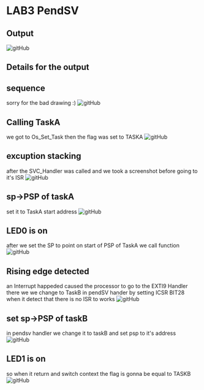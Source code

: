 # LAB3 PendSV

## Output
![gitHub](https://github.com/ismailTareq/embedded_systems_online_diploma_eng_Keroles/blob/main/Mastering%20ARM%20CortexM3%204/5.session7(SVC%20PendSV%20Exceptions)/lab3/change%20TaskA%20to%20TaskB%20in%20PendSV.gif)

## Details for the output
 

## sequence
sorry for the bad drawing :)
![gitHub](https://github.com/ismailTareq/embedded_systems_online_diploma_eng_Keroles/blob/main/Mastering%20ARM%20CortexM3%204/5.session7(SVC%20PendSV%20Exceptions)/lab3/sequence.jpeg)

## Calling TaskA
we got to Os_Set_Task then the flag was set to TASKA
![gitHub](https://github.com/ismailTareq/embedded_systems_online_diploma_eng_Keroles/blob/main/Mastering%20ARM%20CortexM3%204/5.session7(SVC%20PendSV%20Exceptions)/lab3/calling%20taskA.png)

## excuption stacking
after the SVC_Handler was called and we took a screenshot before going to it's ISR 
![gitHub](https://github.com/ismailTareq/embedded_systems_online_diploma_eng_Keroles/blob/main/Mastering%20ARM%20CortexM3%204/5.session7(SVC%20PendSV%20Exceptions)/lab3/excuption%20stacking.png)

## sp->PSP of taskA
set it to TaskA start address 
![gitHub](https://github.com/ismailTareq/embedded_systems_online_diploma_eng_Keroles/blob/main/Mastering%20ARM%20CortexM3%204/5.session7(SVC%20PendSV%20Exceptions)/lab3/set%20sp%20to%20PSP%20and%20unprivilege.png)

## LED0 is on
after we set the SP to point on start of PSP of TaskA we call function 
![gitHub](https://github.com/ismailTareq/embedded_systems_online_diploma_eng_Keroles/blob/main/Mastering%20ARM%20CortexM3%204/5.session7(SVC%20PendSV%20Exceptions)/lab3/led%200%20is%20on.png)

## Rising edge detected
an Interrupt happeded caused the processor to go to the EXTI9 Handler there we we change to TaskB in pendSV hander by setting ICSR BIT28 when it detect that there is no ISR to works
![gitHub](https://github.com/ismailTareq/embedded_systems_online_diploma_eng_Keroles/blob/main/Mastering%20ARM%20CortexM3%204/5.session7(SVC%20PendSV%20Exceptions)/lab3/led%200%20is%20on.png)

## set sp->PSP of taskB
in pendsv handler we change it to taskB and set psp to it's address
![gitHub](https://github.com/ismailTareq/embedded_systems_online_diploma_eng_Keroles/blob/main/Mastering%20ARM%20CortexM3%204/5.session7(SVC%20PendSV%20Exceptions)/lab3/set%20sp%20to%20PSP%20taskB.png)

## LED1 is on
so when it return and switch context the flag is gonna be equal to TASKB 
![gitHub](https://github.com/ismailTareq/embedded_systems_online_diploma_eng_Keroles/blob/main/Mastering%20ARM%20CortexM3%204/5.session7(SVC%20PendSV%20Exceptions)/lab3/led1%20is%20on.png)